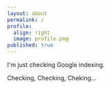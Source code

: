 ```yaml
---
layout: about
permalink: /
profile:
  align: right
  image: profile.png
published: true
---
```

I'm just checking Google indexing.

Checking, Checking, Cheking...
